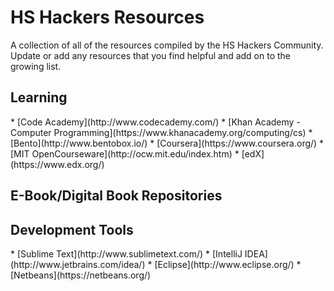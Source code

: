HS Hackers Resources
=============================

A collection of all of the resources compiled by the HS Hackers Community.
Update or add any resources that you find helpful and add on to the growing list.

<h2>Learning</h2>
* [Code Academy](http://www.codecademy.com/)
* [Khan Academy - Computer Programming](https://www.khanacademy.org/computing/cs)
* [Bento](http://www.bentobox.io/)
* [Coursera](https://www.coursera.org/)
* [MIT OpenCourseware](http://ocw.mit.edu/index.htm)
* [edX](https://www.edx.org/)

<h2>E-Book/Digital Book Repositories</h2>

<h2>Development Tools</h2>
* [Sublime Text](http://www.sublimetext.com/)
* [IntelliJ IDEA](http://www.jetbrains.com/idea/)
* [Eclipse](http://www.eclipse.org/)
* [Netbeans](https://netbeans.org/)
